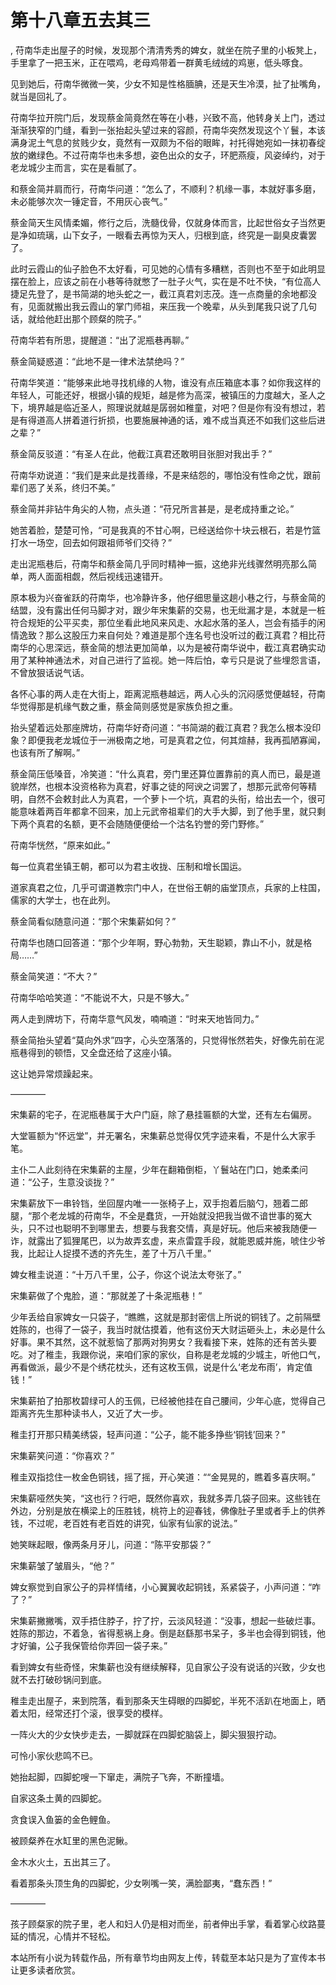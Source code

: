 # 第十八章五去其三
,  苻南华走出屋子的时候，发现那个清清秀秀的婢女，就坐在院子里的小板凳上，手里拿了一把玉米，正在喂鸡，老母鸡带着一群黄毛绒绒的鸡崽，低头啄食。
   见到她后，苻南华微微一笑，少女不知是性格腼腆，还是天生冷漠，扯了扯嘴角，就当是回礼了。
   苻南华拉开院门后，发现蔡金简竟然在等在小巷，兴致不高，他转身关上门，透过渐渐狭窄的门缝，看到一张抬起头望过来的容颜，苻南华突然发现这个丫鬟，本该满身泥土气息的贫贱少女，竟然有一双颇为不俗的眼眸，衬托得她宛如一抹初春绽放的嫩绿色。不过苻南华也未多想，姿色出众的女子，环肥燕瘦，风姿绰约，对于老龙城少主而言，实在是看腻了。
   和蔡金简并肩而行，苻南华问道：“怎么了，不顺利？机缘一事，本就好事多磨，未必能够次次一锤定音，不用灰心丧气。”
   蔡金简天生风情柔媚，修行之后，洗髓伐骨，仅就身体而言，比起世俗女子当然更是净如琉璃，山下女子，一眼看去再惊为天人，归根到底，终究是一副臭皮囊罢了。
   此时云霞山的仙子脸色不太好看，可见她的心情有多糟糕，否则也不至于如此明显摆在脸上，应该之前在小巷等待就憋了一肚子火气，实在是不吐不快，“有位高人捷足先登了，是书简湖的地头蛇之一，截江真君刘志茂。连一点商量的余地都没有，见面就搬出我云霞山的掌门师祖，来压我一个晚辈，从头到尾我只说了几句话，就给他赶出那个顾粲的院子。”
   苻南华若有所思，提醒道：“出了泥瓶巷再聊。”
   蔡金简疑惑道：“此地不是一律术法禁绝吗？”
   苻南华笑道：“能够来此地寻找机缘的人物，谁没有点压箱底本事？如你我这样的年轻人，可能还好，根据小镇的规矩，越是修为高深，被镇压的力度越大，圣人之下，境界越是临近圣人，照理说就越是孱弱如稚童，对吧？但是你有没有想过，若是有得道高人拼着道行折损，也要施展神通的话，难不成当真还不如我们这些后进之辈？”
   蔡金简反驳道：“有圣人在此，他截江真君还敢明目张胆对我出手？”
   苻南华劝说道：“我们是来此是找善缘，不是来结怨的，哪怕没有性命之忧，跟前辈们恶了关系，终归不美。”
   蔡金简并非钻牛角尖的人物，点头道：“苻兄所言甚是，是老成持重之论。”
   她苦着脸，楚楚可怜，“可是我真的不甘心啊，已经送给你十块云根石，若是竹篮打水一场空，回去如何跟祖师爷们交待？”
   走出泥瓶巷后，苻南华和蔡金简几乎同时精神一振，这绝非光线骤然明亮那么简单，两人面面相觑，然后视线迅速错开。
   原本极为兴奋雀跃的苻南华，也冷静许多，他仔细思量这趟小巷之行，与蔡金简的结盟，没有露出任何马脚才对，跟少年宋集薪的交易，也无纰漏才是，本就是一桩符合规矩的公平买卖，那位坐看此地风来风走、水起水落的圣人，岂会有插手的闲情逸致？那么这股压力来自何处？难道是那个连名号也没听过的截江真君？相比苻南华的心思深远，蔡金简的想法更加简单，以为是被苻南华说中，截江真君确实动用了某种神通法术，对自己进行了监视。她一阵后怕，幸亏只是说了些埋怨言语，不曾放狠话说气话。
   各怀心事的两人走在大街上，距离泥瓶巷越远，两人心头的沉闷感觉便越轻，苻南华觉得那是机缘气数之重，蔡金简则感觉是家族负担之重。
   抬头望着远处那座牌坊，苻南华好奇问道：“书简湖的截江真君？我怎么根本没印象？即便我老龙城位于一洲极南之地，可是真君之位，何其煊赫，我再孤陋寡闻，也该有所了解啊。”
   蔡金简压低嗓音，冷笑道：“什么真君，旁门里还算位置靠前的真人而已，最是道貌岸然，也根本没资格称为真君，好事之徒的阿谀之词罢了，想那元武帝何等精明，自然不会敕封此人为真君，一个萝卜一个坑，真君的头衔，给出去一个，很可能意味着两百年都拿不回来，加上元武帝祖辈们的大手大脚，到了他手里，就只剩下两个真君的名额，更不会随随便便给一个沽名钓誉的旁门野修。”
   苻南华恍然，“原来如此。”
   每一位真君坐镇王朝，都可以为君主收拢、压制和增长国运。
   道家真君之位，几乎可谓道教宗门中人，在世俗王朝的庙堂顶点，兵家的上柱国，儒家的大学士，也在此列。
   蔡金简看似随意问道：“那个宋集薪如何？”
   苻南华也随口回答道：“那个少年啊，野心勃勃，天生聪颖，靠山不小，就是格局……”
   蔡金简笑道：“不大？”
   苻南华哈哈笑道：“不能说不大，只是不够大。”
   两人走到牌坊下，苻南华意气风发，喃喃道：“时来天地皆同力。”
   蔡金简抬头望着“莫向外求”四字，心头空落落的，只觉得怅然若失，好像先前在泥瓶巷得到的顿悟，又全盘还给了这座小镇。
   这让她异常烦躁起来。
   ————
   宋集薪的宅子，在泥瓶巷属于大户门庭，除了悬挂匾额的大堂，还有左右偏房。
   大堂匾额为“怀远堂”，并无署名，宋集薪总觉得仅凭字迹来看，不是什么大家手笔。
   主仆二人此刻待在宋集薪的主屋，少年在翻箱倒柜，丫鬟站在门口，她柔柔问道：“公子，生意没谈拢？”
   宋集薪放下一串铃铛，坐回屋内唯一一张椅子上，双手抱着后脑勺，翘着二郎腿，“那个老龙城的苻南华，不全是蠢货，一开始就没把我当做不谙世事的冤大头，只不过也聪明不到哪里去，想要与我套交情，真是好玩。他后来被我随便一诈，就露出了狐狸尾巴，以为故弄玄虚，来点雷霆手段，就能恩威并施，唬住少爷我，比起让人捉摸不透的齐先生，差了十万八千里。”
   婢女稚圭说道：“十万八千里，公子，你这个说法太夸张了。”
   宋集薪做了个鬼脸，道：“那就差了十条泥瓶巷！”
   少年丢给自家婢女一只袋子，“瞧瞧，这就是那封密信上所说的铜钱了。之前隔壁姓陈的，也得了一袋子，我当时就估摸着，他有这份天大财运砸头上，未必是什么好事。果不其然，这不就惹恼了那两对狗男女？我看接下来，姓陈的还有苦头要吃。对了稚圭，我跟你说，来咱们家的家伙，自称是老龙城的少城主，听他口气，再看做派，最少不是个绣花枕头，还有这枚玉佩，说是什么‘老龙布雨’，肯定值钱！”
   宋集薪拍了拍那枚碧绿可人的玉佩，已经被他挂在自己腰间，少年心底，觉得自己距离齐先生那种读书人，又近了大一步。
   稚圭打开那只精美绣袋，轻声问道：“公子，能不能多挣些‘铜钱’回来？”
   宋集薪笑问道：“你喜欢？”
   稚圭双指捻住一枚金色铜钱，摇了摇，开心笑道：““金晃晃的，瞧着多喜庆啊。”
   宋集薪哑然失笑，“这也行？行吧，既然你喜欢，我就多弄几袋子回来。这些钱在外边，分别是放在横梁上的压胜钱，桃符上的迎春钱，佛像肚子里或者手上的供养钱，不过呢，老百姓有老百姓的讲究，仙家有仙家的说法。”
   她笑眯起眼，像两条月牙儿，问道：“陈平安那袋？”
   宋集薪皱了皱眉头，“他？”
   婢女察觉到自家公子的异样情绪，小心翼翼收起铜钱，系紧袋子，小声问道：“咋了？”
   宋集薪撇撇嘴，双手捂住脖子，拧了拧，云淡风轻道：“没事，想起一些破烂事。姓陈的那边，不着急，省得惹祸上身。倒是赵繇那书呆子，多半也会得到铜钱，他才好骗，公子我保管给你弄回一袋子来。”
   看到婢女有些奇怪，宋集薪也没有继续解释，见自家公子没有说话的兴致，少女也就不去打破砂锅问到底。
   稚圭走出屋子，来到院落，看到那条天生碍眼的四脚蛇，半死不活趴在地面上，晒着太阳，经常还打个滚，很享受的模样。
   一阵火大的少女快步走去，一脚就踩在四脚蛇脑袋上，脚尖狠狠拧动。
   可怜小家伙悲鸣不已。
   她抬起脚，四脚蛇嗖一下窜走，满院子飞奔，不断撞墙。
   自家这条土黄的四脚蛇。
   贪食误入鱼篓的金色鲤鱼。
   被顾粲养在水缸里的黑色泥鳅。
   金木水火土，五出其三了。
   看着那条头顶生角的四脚蛇，少女咧嘴一笑，满脸鄙夷，“蠢东西！”
   ————
   孩子顾粲家的院子里，老人和妇人仍是相对而坐，前者伸出手掌，看着掌心纹路蔓延的情况，心情并不轻松。
  本站所有小说为转载作品，所有章节均由网友上传，转载至本站只是为了宣传本书让更多读者欣赏。